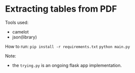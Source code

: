 # Extracting tables from PDF
 Tools used:
 - camelot
 - json(library)

How to run:
`pip install -r requirements.txt`
`python main.py`

Note:
- the `trying.py` is an ongoing flask app implementation.